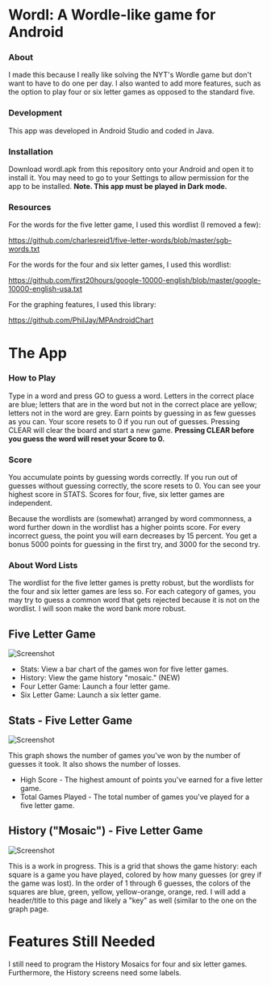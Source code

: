 # Wordl: A Wordle-like game for Android

### About
I made this because I really like solving the NYT's Wordle game but don't want to have to do one per day. I also wanted to add more features, such as the option to play four or six letter games as opposed to the standard five.

### Development
This app was developed in Android Studio and coded in Java.

### Installation
Download wordl.apk from this repository onto your Android and open it to install it. You may need to go to your Settings to allow permission for the app to be installed. **Note. This app must be played in Dark mode.**

### Resources
For the words for the five letter game, I used this wordlist (I removed a few):

https://github.com/charlesreid1/five-letter-words/blob/master/sgb-words.txt

For the words for the four and six letter games, I used this wordlist:

https://github.com/first20hours/google-10000-english/blob/master/google-10000-english-usa.txt

For the graphing features, I used this library:

https://github.com/PhilJay/MPAndroidChart


# The App

### How to Play
Type in a word and press GO to guess a word. Letters in the correct place are blue; letters that are in the word but not in the correct place are yellow; letters not in the word are grey. Earn points by guessing in as few guesses as you can. Your score resets to 0 if you run out of guesses. Pressing CLEAR will clear the board and start a new game. **Pressing CLEAR before you guess the word will reset your Score to 0.**

### Score
You accumulate points by guessing words correctly. If you run out of guesses without guessing correctly, the score resets to 0. You can see your highest score in STATS. Scores for four, five, six letter games are independent.

Because the wordlists are (somewhat) arranged by word commonness, a word further down in the wordlist has a higher points score. For every incorrect guess, the point you will earn decreases by 15 percent. You get a bonus 5000 points for guessing in the first try, and 3000 for the second try.

### About Word Lists
The wordlist for the five letter games is pretty robust, but the wordlists for the four and six letter games are less so. For each category of games, you may try to guess a common word that gets rejected because it is not on the wordlist. I will soon make the word bank more robust.

## Five Letter Game

![Screenshot](screenshots/Five-letter-game-screenshot.jpg)

* Stats: View a bar chart of the games won for five letter games.
* History: View the game history "mosaic." (NEW)
* Four Letter Game: Launch a four letter game.
* Six Letter Game: Launch a six letter game.

## Stats - Five Letter Game

![Screenshot](screenshots/Five-letter-game-graph-screenshot.jpg)

This graph shows the number of games you've won by the number of guesses it took. It also shows the number of losses.

* High Score - The highest amount of points you've earned for a five letter game.
* Total Games Played - The total number of games you've played for a five letter game.

## History ("Mosaic") - Five Letter Game

![Screenshot](screenshots/five-letter-game-history-screenshot.jpg)

This is a work in progress. This is a grid that shows the game history: each square is a game you have played, colored by how many guesses (or grey if the game was lost). In the order of 1 through 6 guesses, the colors of the squares are blue, green, yellow, yellow-orange, orange, red. I will add a header/title to this page and likely a "key" as well (similar to the one on the graph page.

# Features Still Needed

I still need to program the History Mosaics for four and six letter games. Furthermore, the History screens need some labels.

